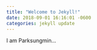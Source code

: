 ```yaml
---
title: "Welcome to Jekyll!"
date: 2018-09-01 16:16:01 -0600 
categories: jekyll update
---
```


I am Parksungmin...
